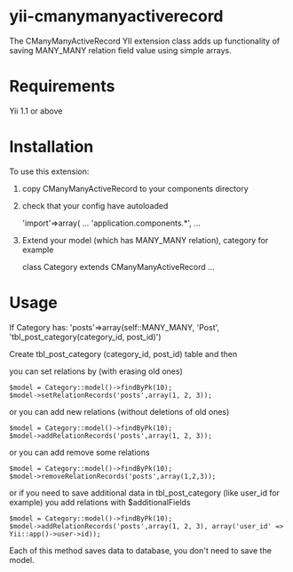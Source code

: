 yii-cmanymanyactiverecord
=========================

The CManyManyActiveRecord YII extension class adds up functionality of saving MANY_MANY relation field value using simple arrays.

Requirements 
=========================

Yii 1.1 or above

Installation
========================= 

To use this extension:

1) copy CManyManyActiveRecord to your components directory

2) check that your config have autoloaded

	'import'=>array(
		...
		'application.components.*',
		...
		
3) Extend your model (which has MANY_MANY relation), category for example

	class Category extends CManyManyActiveRecord
	...

Usage
=========================

If Category has: 'posts'=>array(self::MANY_MANY, 'Post', 'tbl_post_category(category_id, post_id)')

Create tbl_post_category (category_id, post_id) table and then

you can set relations by (with erasing old ones)

	$model = Category::model()->findByPk(10);
	$model->setRelationRecords('posts',array(1, 2, 3));

or you can add new relations (without deletions of old ones)

	$model = Category::model()->findByPk(10);
	$model->addRelationRecords('posts',array(1, 2, 3));

or you can add remove some relations

	$model = Category::model()->findByPk(10);
	$model->removeRelationRecords('posts',array(1,2,3));

or if you need to save additional data in tbl_post_category (like user_id for example) you add relations with $additionalFields 

	$model = Category::model()->findByPk(10);
	$model->addRelationRecords('posts',array(1, 2, 3), array('user_id' => Yii::app()->user->id));

Each of this method saves data to database, you don't need to save the model.